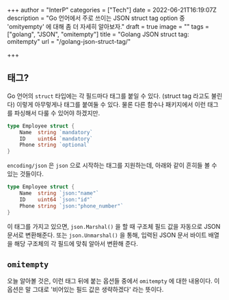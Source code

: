 +++
author = "InterP"
categories = ["Tech"]
date = 2022-06-21T16:19:07Z
description = "Go 언어에서 주로 쓰이는 JSON struct tag option 중 'omityempty' 에 대해 좀 더 자세히 알아보자."
draft = true
image = ""
tags = ["golang", "JSON", "omitempty"]
title = "Golang JSON struct tag: omitempty"
url = "/golang-json-struct-tag/"

+++
## 태그?

Go 언어의 `struct` 타입에는 각 필드마다 태그를 붙일 수 있다. (struct tag 라고도 불린다) 이렇게 아무렇게나 태그를 붙여둘 수 있다. 물론 다른 함수나 패키지에서 이런 태그를 파싱해서 다룰 수 있어야 하겠지만.
```go
type Employee struct {
	Name  string `mandatory`
    ID    uint64 `mandatory`
    Phone string `optional`
}
```
`encoding/json` 은 `json` 으로 시작하는 태그를 지원하는데, 아래와 같이 흔히들 볼 수 있는 것들이다.
```go
type Employee struct {
	Name  string `json:"name"`
    ID    uint64 `json:"id"`
    Phone string `json:"phone_number"`
}
```
이 태그를 가지고 있으면, `json.Marshal()` 을 할 때 구조체 필드 값을 자동으로 JSON 문서로 변환해준다. 또는 `json.Unmarshal()` 을 통해, 입력된 JSON 문서 바이트 배열을 해당 구조체의 각 필드에 맞춰 알아서 변환해 준다.

## `omitempty`
오늘 알아볼 것은, 이런 태그 뒤에 붙는 옵션들 중에서 `omitempty` 에 대한 내용이다. 이 옵션은 말 그대로 '비어있는 필드 값은 생략하겠다' 라는 뜻이다. 



